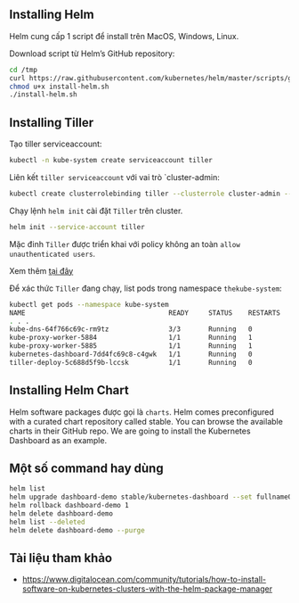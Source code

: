 
## Installing Helm
Helm cung cấp 1 script để install trên MacOS, Windows, Linux.

Download script từ Helm’s GitHub repository:
```sh
cd /tmp
curl https://raw.githubusercontent.com/kubernetes/helm/master/scripts/get > install-helm.sh
chmod u+x install-helm.sh
./install-helm.sh
```
## Installing Tiller

Tạo tiller serviceaccount:
```sh
kubectl -n kube-system create serviceaccount tiller
```
Liên kết `tiller serviceaccount` với vai trò `cluster-admin:
```sh
kubectl create clusterrolebinding tiller --clusterrole cluster-admin --serviceaccount=kube-system:tiller
```
Chạy lệnh `helm init` cài đặt `Tiller` trên cluster.
```sh
helm init --service-account tiller
```
Mặc đinh `Tiller` được triển khai với policy không an toàn `allow unauthenticated users`.

Xem thêm [tại đây](https://docs.helm.sh/using_helm/#securing-your-helm-installation)

Để xác thức `Tiller` đang chạy, list pods trong namespace `thekube-system`:
```sh
kubectl get pods --namespace kube-system
NAME                                    READY     STATUS    RESTARTS   AGE
. . .
kube-dns-64f766c69c-rm9tz               3/3       Running   0          22m
kube-proxy-worker-5884                  1/1       Running   1          21m
kube-proxy-worker-5885                  1/1       Running   1          21m
kubernetes-dashboard-7dd4fc69c8-c4gwk   1/1       Running   0          22m
tiller-deploy-5c688d5f9b-lccsk          1/1       Running   0          40s
```
## Installing Helm Chart
Helm software packages được gọi là `charts`. Helm comes preconfigured with a curated chart repository called stable. You can browse the available charts in their GitHub repo. We are going to install the Kubernetes Dashboard as an example.




## Một số command hay dùng
```sh
helm list
helm upgrade dashboard-demo stable/kubernetes-dashboard --set fullnameOverride="dashboard"
helm rollback dashboard-demo 1
helm delete dashboard-demo
helm list --deleted
helm delete dashboard-demo --purge
```

## Tài liệu tham khảo
- https://www.digitalocean.com/community/tutorials/how-to-install-software-on-kubernetes-clusters-with-the-helm-package-manager
